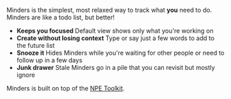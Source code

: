 Minders is the simplest, most relaxed way to track what **you** need to do. Minders are like a todo list, but better!
* **Keeps you focused**
  Default view shows only what you're working on
* **Create without losing context**
  Type or say just a few words to add to the future list
* **Snooze it**
  Hides Minders while you're waiting for other people or need to follow up in a few days
* **Junk drawer**
  Stale Minders go in a pile that you can revisit but mostly ignore
  
Minders is built on top of the [NPE Toolkit](https://github.com/npe-toolkit/npe-toolkit).
